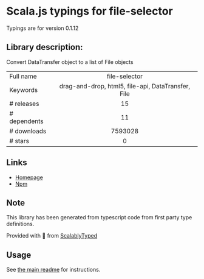 
# Scala.js typings for file-selector

Typings are for version 0.1.12

## Library description:
Convert DataTransfer object to a list of File objects

|                    |                 |
| ------------------ | :-------------: |
| Full name          | file-selector |
| Keywords           | drag-and-drop, html5, file-api, DataTransfer, File |
| # releases         | 15 |
| # dependents       | 11 |
| # downloads        | 7593028 |
| # stars            | 0 |

## Links
- [Homepage](https://github.com/react-dropzone/file-selector)
- [Npm](https://www.npmjs.com/package/file-selector)
    


## Note
This library has been generated from typescript code from first party type definitions.

Provided with :purple_heart: from [ScalablyTyped](https://github.com/oyvindberg/ScalablyTyped)

## Usage
See [the main readme](../../readme.md) for instructions.


